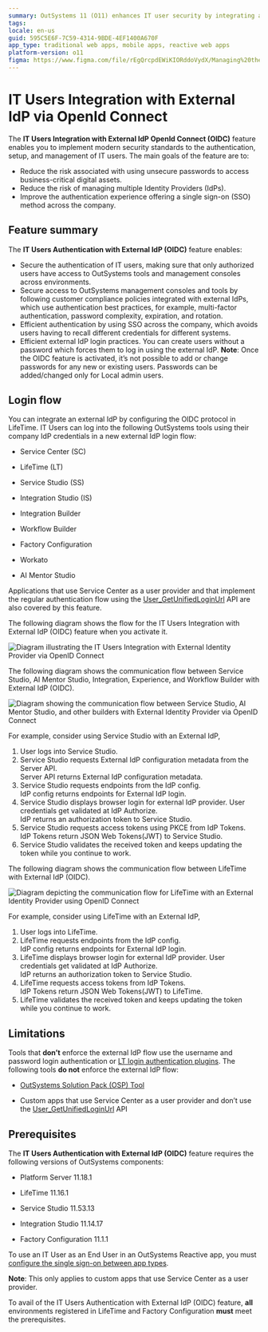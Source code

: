 ```yaml
---
summary: OutSystems 11 (O11) enhances IT user security by integrating authentication with external Identity Providers using OpenID Connect.
tags:
locale: en-us
guid: 595C5E6F-7C59-4314-9BDE-4EF1400A670F
app_type: traditional web apps, mobile apps, reactive web apps
platform-version: o11
figma: https://www.figma.com/file/rEgQrcpdEWiKIORddoVydX/Managing%20the%20Applications%20Lifecycle?node-id=1913:2347
---
```


# IT Users Integration with External IdP via OpenId Connect

The **IT Users Integration with External IdP OpenId Connect (OIDC)** feature enables you to implement modern security standards to the authentication, setup, and management of IT users. The main goals of the feature are to:
* Reduce the risk associated with using unsecure passwords to access business-critical digital assets.
* Reduce the risk of managing multiple Identity Providers (IdPs). 
* Improve the authentication experience offering a single sign-on (SSO) method across the company.

## Feature summary 

The **IT Users Authentication with External IdP (OIDC)** feature enables:

* Secure the authentication of IT users, making sure that only authorized users have access to OutSystems tools and management consoles across environments.
* Secure access to OutSystems management consoles and tools by following customer compliance policies integrated with external IdPs, which use authentication best practices, for example, multi-factor authentication, password complexity, expiration, and rotation.
* Efficient authentication by using SSO across the company, which avoids users having to recall different credentials for different systems.
* Efficient external IdP login practices. You can create users without a password which forces them to log in using the external IdP.
      **Note**: Once the OIDC feature is activated, it’s not possible to add or change passwords for any new or existing users. Passwords can be added/changed only for Local admin users.

## Login flow 

You can integrate an external IdP by configuring the OIDC protocol in LifeTime. IT Users can log into the following OutSystems tools using their company IdP credentials in a new external IdP login flow: 

* Service Center (SC)

* LifeTime (LT)

* Service Studio (SS)

* Integration Studio (IS)

* Integration Builder

* Workflow Builder

* Factory Configuration 

* Workato

* AI Mentor Studio

Applications that use Service Center as a user provider and that implement the regular authentication flow using the [User_GetUnifiedLoginUrl](https://success.outsystems.com/Documentation/11/Reference/OutSystems_APIs/Users_API#User_GetUnifiedLoginUrl) API are also covered by this feature.

The following diagram shows the flow for the IT Users Integration with External IdP (OIDC) feature when you activate it.

![Diagram illustrating the IT Users Integration with External Identity Provider via OpenID Connect](images/it-users-integration-external-idp-diag.png "IT Users Integration with External IdP via OpenID Connect")

The following diagram shows the communication flow between Service Studio, AI Mentor Studio, Integration, Experience, and Workflow Builder with External IdP (OIDC).

![Diagram showing the communication flow between Service Studio, AI Mentor Studio, and other builders with External Identity Provider via OpenID Connect](images/ss-aims-builders-external-idp-integration-diag.png "Communication Flow with External IdP for Various OutSystems Builders")

For example, consider using Service Studio with an External IdP,

1. User logs into Service Studio. 
1. Service Studio requests External IdP configuration metadata from the Server API. <br/>Server API returns External IdP configuration metadata.
1. Service Studio requests endpoints from the IdP config.<br/>IdP config returns endpoints for External IdP login.
1. Service Studio displays browser login for external IdP provider. User credentials get validated at IdP Authorize.<br/>IdP returns an authorization token to Service Studio.
1. Service Studio requests access tokens using PKCE from IdP Tokens.<br/>IdP Tokens return JSON Web Tokens(JWT) to Service Studio.
1. Service Studio validates the received token and keeps updating the token while you continue to work.

The following diagram shows the communication flow between LifeTime with External IdP (OIDC).

![Diagram depicting the communication flow for LifeTime with an External Identity Provider using OpenID Connect](images/lifetime-external-idp-integration-diag.png "LifeTime Communication Flow with External IdP via OpenID Connect")

For example, consider using LifeTime with an External IdP,

1. User logs into LifeTime. 
1. LifeTime requests endpoints from the IdP config.<br/>IdP config returns endpoints for External IdP login.
1. LifeTime displays browser login for external IdP provider. User credentials get validated at IdP Authorize.<br/>IdP 
returns an authorization token to Service Studio.
1. LifeTime requests access tokens from IdP Tokens.<br/>IdP Tokens return JSON Web Tokens(JWT) to LifeTime.
1. LifeTime validates the received token and keeps updating the token while you continue to work.

## Limitations

Tools that **don’t** enforce the external IdP flow use the username and password login authentication or [LT login authentication plugins](../use-an-external-authentication-provider.md). The following tools **do not** enforce the external IdP flow:

* [OutSystems Solution Pack (OSP) Tool](../../../setup-infra-platform/setup/unattended-install/osp-tool-ref.md) 

* Custom apps that use Service Center as a user provider and don’t use the [User_GetUnifiedLoginUrl](https://success.outsystems.com/Documentation/11/Reference/OutSystems_APIs/Users_API#User_GetUnifiedLoginUrl) API

## Prerequisites

The **IT Users Authentication with External IdP (OIDC)** feature requires the following versions of OutSystems components:

* Platform Server 11.18.1 

* LifeTime 11.16.1

* Service Studio 11.53.13

* Integration Studio 11.14.17

* Factory Configuration 11.1.1

To use an IT User as an End User in an OutSystems Reactive app, you must [configure the single sign-on between app types](../../../security/configure-authentication.md).

**Note**: This only applies to custom apps that use Service Center as a user provider. 

<div class="warning" markdown="1">

To avail of the IT Users Authentication with External IdP (OIDC) feature, **all** environments registered in LifeTime and Factory Configuration **must** meet the prerequisites.

</div>
